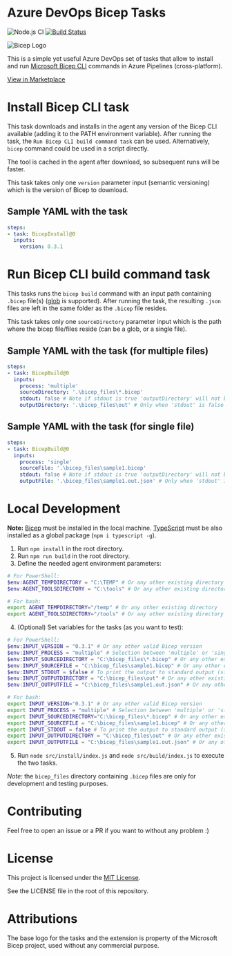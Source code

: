 # Azure DevOps Bicep Tasks
![Node.js CI](https://github.com/piraces/azure-devops-bicep-task/workflows/Node.js%20CI/badge.svg)
[![Build Status](https://raulejea.visualstudio.com/Bicep%20Tasks/_apis/build/status/Test%20Bicep%20Tasks%20with%20latest%20version?branchName=main)](https://raulejea.visualstudio.com/Bicep%20Tasks/_build/latest?definitionId=19&branchName=main)

![Bicep Logo](https://raw.githubusercontent.com/piraces/azure-devops-bicep-task/main/images/bicep_logo.png)

This is a simple yet useful Azure DevOps set of tasks that allow to install and run [Microsoft Bicep CLI](https://github.com/Azure/bicep) commands in Azure Pipelines (cross-platform).

[View in Marketplace](https://marketplace.visualstudio.com/items?itemName=piraces.bicep-tasks)

# Install Bicep CLI task

This task downloads and installs in the agent any version of the Bicep CLI available (adding it to the PATH environment variable). After running the task, the `Run Bicep CLI build command task` can be used. Alternatively, `bicep` command could be used in a script directly.

The tool is cached in the agent after download, so subsequent runs will be faster.

This task takes only one `version` parameter input (semantic versioning) which is the version of Bicep to download.

## Sample YAML with the task

```yaml
steps:
- task: BicepInstall@0
  inputs:
    version: 0.3.1
```

# Run Bicep CLI build command task

This tasks runs the `bicep build` command with an input path containing `.bicep` file(s) ([glob](https://en.wikipedia.org/wiki/Glob_(programming)) is supported). After running the task, the resulting `.json` files are left in the same folder as the `.bicep` file resides.

This task takes only one `sourceDirectory` parameter input which is the path where the bicep file/files reside (can be a glob, or a single file).

## Sample YAML with the task (for multiple files)

```yaml
steps:
- task: BicepBuild@0
  inputs:
    process: 'multiple'
    sourceDirectory: '.\bicep_files\*.bicep'
    stdout: false # Note if stdout is true 'outputDirectory' will not be interpreted
    outputDirectory: '.\bicep_files\out' # Only when 'stdout' is false or not defined
```

## Sample YAML with the task (for single file)

```yaml
steps:
- task: BicepBuild@0
  inputs:
    process: 'single'
    sourceFile: '.\bicep_files\sample1.bicep'
    stdout: false # Note if stdout is true 'outputDirectory' will not be interpreted
    outputFile: '.\bicep_files\sample1.out.json' # Only when 'stdout' is false or not defined and 'outputDirectory' is empty or not defined
```

# Local Development

**Note:** [Bicep](https://github.com/Azure/bicep) must be installed in the local machine. [TypeScript](https://www.typescriptlang.org/download) must be also installed as a global package (`npm i typescript -g`).

1. Run `npm install` in the root directory.
2. Run `npm run build` in the root directory.
3. Define the needed agent environment parameters:

```powershell
# For PowerShell:
$env:AGENT_TEMPDIRECTORY = "C:\TEMP" # Or any other existing directory
$env:AGENT_TOOLSDIRECTORY = "C:\tools" # Or any other existing directory
```
```bash
# For bash:
export AGENT_TEMPDIRECTORY="/temp" # Or any other existing directory
export AGENT_TOOLSDIRECTORY="/tools" # Or any other existing directory
```

4. (Optional) Set variables for the tasks (as you want to test):

```powershell
# For PowerShell:
$env:INPUT_VERSION = "0.3.1" # Or any other valid Bicep version
$env:INPUT_PROCESS = "multiple" # Selection between 'multiple' or 'single' file(s) processing
$env:INPUT_SOURCEDIRECTORY = "C:\bicep_files\*.bicep" # Or any other existing directory with bicep file(s)
$env:INPUT_SOURCEFILE = "C:\bicep_files\sample1.bicep" # Or any other existing bicep file
$env:INPUT_STDOUT = $false # To print the output to standard output (stdout) or not
$env:INPUT_OUTPUTDIRECTORY = "C:\bicep_files\out" # Or any other existing directory to store the json generated file(s)
$env:INPUT_OUTPUTFILE = "C:\bicep_files\sample1.out.json" # Or any other path/filename to store the generated file
```
```bash
# For bash:
export INPUT_VERSION="0.3.1" # Or any other valid Bicep version
export INPUT_PROCESS = "multiple" # Selection between 'multiple' or 'single' file(s) processing
export INPUT_SOURCEDIRECTORY="C:\bicep_files\*.bicep" # Or any other existing directory with bicep file(s)
export INPUT_SOURCEFILE = "C:\bicep_files\sample1.bicep" # Or any other existing bicep file
export INPUT_STDOUT = false # To print the output to standard output (stdout) or not
export INPUT_OUTPUTDIRECTORY = "C:\bicep_files\out" # Or any other existing directory to store the json generated file(s)
export INPUT_OUTPUTFILE = "C:\bicep_files\sample1.out.json" # Or any other path/filename to store the generated file
```

5. Run `node src/install/index.js` and `node src/build/index.js` to execute the two tasks.

*Note:* the `bicep_files` directory containing `.bicep` files are only for development and testing purposes.

# Contributing

Feel free to open an issue or a PR if you want to without any problem :)

# License

This project is licensed under the [MIT License](https://github.com/piraces/azure-devops-bicep-task/blob/main/LICENSE).

See the LICENSE file in the root of this repository.

# Attributions

The base logo for the tasks and the extension is property of the Microsoft Bicep project, used without any commercial purpose.
